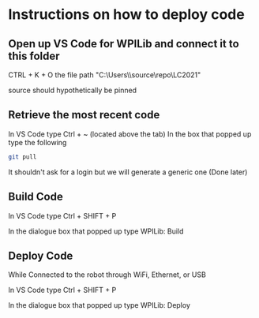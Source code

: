 # Instructions on how to deploy code

## Open up VS Code for WPILib and connect it to this folder 

CTRL + K + O the file path "C:\\Users\\<you>\\source\\repo\\LC2021"

source should hypothetically be pinned

## Retrieve the most recent code

In VS Code type Ctrl + ~ (located above the tab)
In the box that popped up type the following

```bash
git pull
```

It shouldn't ask for a login but we will generate a generic one (Done later)

## Build Code

In VS Code type Ctrl + SHIFT + P 

In the dialogue box that popped up type WPILib: Build

## Deploy Code

While Connected to the robot through WiFi, Ethernet, or USB

In VS Code type Ctrl + SHIFT + P 

In the dialogue box that popped up type WPILib: Deploy